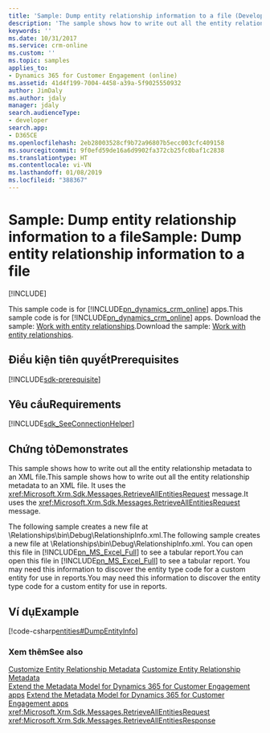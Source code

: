 ```yaml
---
title: 'Sample: Dump entity relationship information to a file (Developer Guide for Dynamics 365 for Customer Engagement) | MicrosoftDocs'
description: 'The sample shows how to write out all the entity relationship metadata to an XML file. It uses the RetrieveAllEntitiesRequest message. '
keywords: ''
ms.date: 10/31/2017
ms.service: crm-online
ms.custom: ''
ms.topic: samples
applies_to:
- Dynamics 365 for Customer Engagement (online)
ms.assetid: 41d4f199-7004-4458-a39a-5f9025550932
author: JimDaly
ms.author: jdaly
manager: jdaly
search.audienceType:
- developer
search.app:
- D365CE
ms.openlocfilehash: 2eb28003528cf9b72a96807b5ecc003cfc409158
ms.sourcegitcommit: 9f0efd59de16a6d9902fa372cb25fc0baf1c2838
ms.translationtype: HT
ms.contentlocale: vi-VN
ms.lasthandoff: 01/08/2019
ms.locfileid: "388367"
---
```

# <a name="sample-dump-entity-relationship-information-to-a-file"></a><span data-ttu-id="27cba-104">Sample: Dump entity relationship information to a file</span><span class="sxs-lookup"><span data-stu-id="27cba-104">Sample: Dump entity relationship information to a file</span></span>

[!INCLUDE[](../../includes/cc_applies_to_update_9_0_0.md)]

<span data-ttu-id="27cba-105">This sample code is for [!INCLUDE[pn_dynamics_crm_online](../../includes/pn-dynamics-crm-online.md)] apps.</span><span class="sxs-lookup"><span data-stu-id="27cba-105">This sample code is for [!INCLUDE[pn_dynamics_crm_online](../../includes/pn-dynamics-crm-online.md)] apps.</span></span> <span data-ttu-id="27cba-106">Download the sample: [Work with entity relationships](https://code.msdn.microsoft.com/Samples-of-entity-218db099).</span><span class="sxs-lookup"><span data-stu-id="27cba-106">Download the sample: [Work with entity relationships](https://code.msdn.microsoft.com/Samples-of-entity-218db099).</span></span>

## <a name="prerequisites"></a><span data-ttu-id="27cba-107">Điều kiện tiên quyết</span><span class="sxs-lookup"><span data-stu-id="27cba-107">Prerequisites</span></span>
[!INCLUDE[sdk-prerequisite](../../includes/sdk-prerequisite.md)]
  
## <a name="requirements"></a><span data-ttu-id="27cba-108">Yêu cầu</span><span class="sxs-lookup"><span data-stu-id="27cba-108">Requirements</span></span>  
[!INCLUDE[sdk_SeeConnectionHelper](../../includes/sdk-seeconnectionhelper.md)]
  
## <a name="demonstrates"></a><span data-ttu-id="27cba-109">Chứng tỏ</span><span class="sxs-lookup"><span data-stu-id="27cba-109">Demonstrates</span></span>  
 <span data-ttu-id="27cba-110">This sample shows how to write out all the entity relationship metadata to an XML file.</span><span class="sxs-lookup"><span data-stu-id="27cba-110">This sample shows how to write out all the entity relationship metadata to an XML file.</span></span> <span data-ttu-id="27cba-111">It uses the <xref:Microsoft.Xrm.Sdk.Messages.RetrieveAllEntitiesRequest> message.</span><span class="sxs-lookup"><span data-stu-id="27cba-111">It uses the <xref:Microsoft.Xrm.Sdk.Messages.RetrieveAllEntitiesRequest> message.</span></span>  
  
 <span data-ttu-id="27cba-112">The following sample creates a new file at \Relationships\bin\Debug\RelationshipInfo.xml.</span><span class="sxs-lookup"><span data-stu-id="27cba-112">The following sample creates a new file at \Relationships\bin\Debug\RelationshipInfo.xml.</span></span> <span data-ttu-id="27cba-113">You can open this file in [!INCLUDE[pn_MS_Excel_Full](../../includes/pn-ms-excel-full.md)] to see a tabular report.</span><span class="sxs-lookup"><span data-stu-id="27cba-113">You can open this file in [!INCLUDE[pn_MS_Excel_Full](../../includes/pn-ms-excel-full.md)] to see a tabular report.</span></span> <span data-ttu-id="27cba-114">You may need this information to discover the entity type code for a custom entity for use in reports.</span><span class="sxs-lookup"><span data-stu-id="27cba-114">You may need this information to discover the entity type code for a custom entity for use in reports.</span></span>  
  
## <a name="example"></a><span data-ttu-id="27cba-115">Ví dụ</span><span class="sxs-lookup"><span data-stu-id="27cba-115">Example</span></span>  
 [!code-csharp[entities#DumpEntityInfo](../../snippets/csharp/CRMV8/entities/cs/dumpentityinfo.cs#dumpentityinfo)]  
  
### <a name="see-also"></a><span data-ttu-id="27cba-116">Xem thêm</span><span class="sxs-lookup"><span data-stu-id="27cba-116">See also</span></span>  
 <span data-ttu-id="27cba-117">[Customize Entity Relationship Metadata](../customize-entity-relationship-metadata.md) </span><span class="sxs-lookup"><span data-stu-id="27cba-117">[Customize Entity Relationship Metadata](../customize-entity-relationship-metadata.md) </span></span>  
 <span data-ttu-id="27cba-118">[Extend the Metadata Model for Dynamics 365 for Customer Engagement apps](use-organization-service-metadata.md) </span><span class="sxs-lookup"><span data-stu-id="27cba-118">[Extend the Metadata Model for Dynamics 365 for Customer Engagement apps](use-organization-service-metadata.md) </span></span>  
 <xref:Microsoft.Xrm.Sdk.Messages.RetrieveAllEntitiesRequest>   
 <xref:Microsoft.Xrm.Sdk.Messages.RetrieveAllEntitiesResponse>

